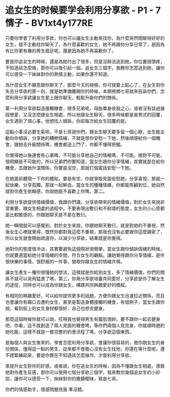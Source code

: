 # 追女生的时候要学会利用分享欲 - P1 - 7情子 - BV1xt4y177RE

只要你學會了利用分享欲，你也可以讓女生主動來找你，為什麼突然間聊得好好的女生，就不主動找你聊天了，為什麼喜歡的女生，她不再跟你分享日常了，是因為有比你更有趣的男生插足呢，還是因為她不再喜歡你了。

要是你追女生的時候，還是為她付出了很多，但是沒辦法追到她，你位置很頭疼，不知道該怎麼做，那你可以吸引起一個，追女生三個字，我教你怎麼追到她，讓你可以感受一下妹妹對你的熱情主動，如果你還不知道。

為什麼女生不願意跟你聊天了，那麼今天的視頻，你可就要上點心了，在女生對你失去分享欲的那一刻，就是她準備離開你的時候，本期視頻七哥就來告訴你們，怎麼利用分享欲讓女生愛上跟你聊天，輕鬆升級你們的關係。

第一利用分享欲製造接觸機會，很多兄弟呢，母胎單身收我之心，或者沒有談過幾段戀愛，又沒怎麼跟女生相處，所以他跟女生聊天，很多時候都是直男式的回覆，女生遇到了煩心事，他想找人傾訴，你卻每次給女生回覆的是。

這點小事沒必要生氣啦，不是七哥說你們，跟女生聊天要多留一個心眼，女生能主動向你傾訴，分享她的糟糕情緒，不就是想你安慰一下她，然後順便給你一個機會，跟她去升級關係嗎，機會都送上門了，你都不懂得把握。

你覺得她以後還會有心事嗎，不可能分享她自己的情緒嗎，不可能，絕對不可能，很明顯是不可能的，所以兄弟們你要知道，當女生跟你分享情緒，其實就是在給你機會，去跟她升溫關係，你要是沒空，那就打個電話安慰一下她。

在她面前體現一下你的體貼，要是有空，你就爭取見面安慰她，分享喜悅，那就一起快樂，分享孤獨，那就一起鮮血，當女生的種種情緒，你都能照顧到位，她自然就對你產生依賴感，你說她能不喜歡上你嗎，第二。

利用分享欲提供情緒價值，我跟你們講，分享欲帶來的情緒價值，對於女生來說非常重要，跟女生相處的過程中，不要表現出敷衍和不耐煩的態度，女生的小心思都是比較敏感的，你跟她聊天是不是在敷衍。

她一瞬間就可以感覺到，對於女生來說，你跟她聊天敷衍，就是對她的不重視，然後女生心裡就覺得，既然你都對我這麼不重視，那我也沒有必要跟你這麼親密了，所以女生就會開始疏遠你，以減少分享欲，結果就是你覺得。

她對你的態度很冷淡，其實要避免這個現狀很簡單，當女生跟你傾訴情緒的時候，你就要適當給她分享情緒的空間，符合女生的觀點，讓她覺得跟你分享情緒，是件很快樂的事情，很舒服的一件事，營取你跟女生的情緒共鳴。

讓女生產生一種你很懂她的想法，這樣就是你給到女生，多了情緒價值，你們的關係不就可以突飛猛進了嗎，第三，你用分享欲培養共同愛好，分享欲是你了解女生的途徑，同時也可以成為你跟女生，構建共同興趣愛好的橋樑。

有相同的興趣愛好，可以給你提供更多的話題，方便你跟女生迅速拉近關係，而且也會讓你有藉口去邀約女生，甚至是製造身體接觸的機會，有個例子，當女生跟你說，看到街上的女生身材都很好，自己也想去健身。

那麼這個時候你就可以說，哎呀我也覺得男生有腹肌很帥，要不跟你一起去健身吧，你看，這不就創造了兩人見面的機會嗎，等你們兩個人見完身，你就順時邀約她吃飯，這樣不就是一套完整的約會流程了嗎，分享欲這個東西。

是每個人與女生聚來的，學會怎麼利用分享欲，會讓你很容易的，救你跟女生的身份關係，懂得這一點的男生，從來都不會擔心沒有女生找他，你還在等什麼呢，還不趕緊練起來，要是你實在不知道該怎麼操作，才能利用分享欲。

來提升女生對你的好感，或者說，你在追女生的時候，因為不懂跟女生相處，導致她對你產生反感，那你可以使用七個分享欲三個字，我來教你幾個追女生的小妙招，讓你可以感受一下，妹妹對你的撒嬌曖昧，我是七哥。

你們的情感助手，情感問題找我 準沒錯。